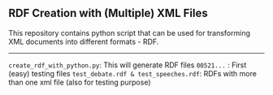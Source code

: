 ## RDF Creation with (Multiple) XML Files

This repository contains python script that can be used for transforming XML documents into different formats - RDF.

---

`create_rdf_with_python.py`: This will generate RDF files 
`00521...` : First (easy) testing files
`test_debate.rdf & test_speeches.rdf`: RDFs with more than one xml file (also for testing purpose)